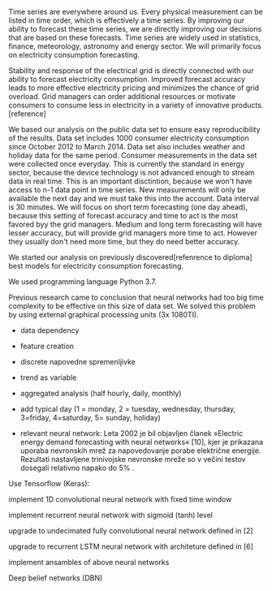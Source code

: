 Time series are everywhere around us. Every physical measurement can be listed in time order, which is effectively a time series.
By improving our ability to forecast these time series, we are directly improving our decisions that are based on these forecasts.
Time series are widely used in statistics, finance, meteorology, astronomy and energy sector. We will primarily focus on electricity consumption forecasting.

Stability and response of the electrical grid is directly connected with our ability to forecast electricity consumption.
Improved forecast accuracy leads to more effective electricity pricing and minimizes the chance of grid overload. Grid managers can 
order additional resources or motivate consumers to consume less in electricity in a variety of innovative products. [reference]

We based our analysis on the public data set to ensure easy reproducibility of the results. Data set includes 1000 consumer electricity consumption since October 2012 to March 2014. 
Data set also includes weather and holiday data for the same period. Consumer measurements in the data set were collected once everyday. 
This is currently the standard in energy sector, because the device technology is not advanced enough to stream data in real time.
This is an important disctintion, because we won't have access to n-1 data point in time series. New measurements will only be available the next day and we must take this into the account. Data interval is 30 minutes. 
We will focus on short term forecasting (one day ahead), because this setting of forecast accuracy and time to act is the most favored byy the grid managers.
Medium and long term forecasting will have lesser accuracy, but will provide grid managers more time to act. However they usually don't need more time, but they do need better accuracy.

We started our analysis on previously discovered[refenrence to diploma] best models for electricity consumption forecasting.


We used programming language Python 3.7.


Previous research came to conclusion that neural networks had too big time complexity to be effective on this size of data set.
We solved this problem by using external graphical processing units (3x 1080TI).

* data dependency

* feature creation

* discrete napovedne spremenljivke

* trend as variable

* aggregated analysis (half hourly, daily, monthly)

* add typical day (1 = monday, 2 = tuesday, wednesday, thursday, 3=friday, 4=saturday, 5= sunday, holiday)

* relevant neural network: Leta 2002 je bil objavljen članek »Electric energy demand forecasting with neural
networks« [10], kjer je prikazana uporaba nevronskih mrež za napovedovanje porabe
električne energije. Rezultati nastavljene trinivojske nevronske mreže so v večini testov
dosegali relativno napako do 5% .



Use Tensorflow (Keras):

implement 1D convolutional neural network with fixed time window

implement recurrent neural network with sigmoid (tanh) level

upgrade to undecimated fully convolutional neural network defined in [2]

upgrade to recurrent LSTM neural network with architeture defined in [6]

implement ansambles of above neural networks

Deep belief networks (DBN)